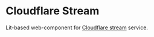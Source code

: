 # Cloudflare Stream

Lit-based web-component for [Cloudflare stream](https://developers.cloudflare.com/stream/) service.